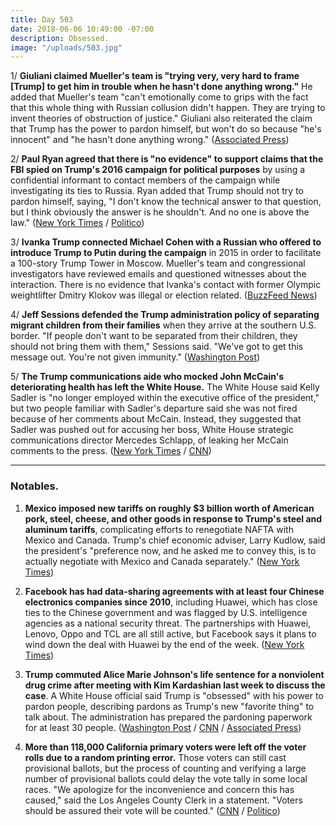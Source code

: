 ```yaml
---
title: Day 503
date: 2018-06-06 10:49:00 -07:00
description: Obsessed.
image: "/uploads/503.jpg"
---
```


1/ **Giuliani claimed Mueller's team is "trying very, very hard to frame \[Trump\] to get him in trouble when he hasn't done anything wrong."** He added that Mueller's team "can't emotionally come to grips with the fact that this whole thing with Russian collusion didn't happen. They are trying to invent theories of obstruction of justice." Giuliani also reiterated the claim that Trump has the power to pardon himself, but won't do so because "he's innocent" and "he hasn't done anything wrong." ([Associated Press](https://apnews.com/13219b17364444fd9509ef6499ac093f))

2/ **Paul Ryan agreed that there is "no evidence" to support claims that the FBI spied on Trump's 2016 campaign for political purposes** by using a confidential informant to contact members of the campaign while investigating its ties to Russia. Ryan added that Trump should not try to pardon himself, saying, "I don't know the technical answer to that question, but I think obviously the answer is he shouldn't. And no one is above the law." ([New York Times](https://www.nytimes.com/2018/06/06/us/politics/ryan-trump-spygate-spy.html) / [Politico](https://www.politico.com/story/2018/06/06/ryan-backs-gowdy-on-fbis-use-of-informant-to-contact-trump-associates-628693))

3/ **Ivanka Trump connected Michael Cohen with a Russian who offered to introduce Trump to Putin during the campaign** in 2015 in order to facilitate a 100-story Trump Tower in Moscow. Mueller's team and congressional investigators have reviewed emails and questioned witnesses about the interaction. There is no evidence that Ivanka's contact with former Olympic weightlifter Dmitry Klokov was illegal or election related. ([BuzzFeed News](https://www.buzzfeed.com/anthonycormier/ivanka-trump-putin-moscow-meeting-michael-cohen-tower))

4/ **Jeff Sessions defended the Trump administration policy of separating migrant children from their families** when they arrive at the southern U.S. border. "If people don't want to be separated from their children, they should not bring them with them," Sessions said. "We've got to get this message out. You're not given immunity." ([Washington Post](https://www.washingtonpost.com/news/post-politics/wp/2018/06/05/sessions-defends-separating-immigrant-parents-and-children-weve-got-to-get-this-message-out/?utm_term=.f3239c3e0a65))

5/ **The Trump communications aide who mocked John McCain's deteriorating health has left the White House.** The White House said Kelly Sadler is "no longer employed within the executive office of the president," but two people familiar with Sadler's departure said she was not fired because of her comments about McCain. Instead, they suggested that Sadler was pushed out for accusing her boss, White House strategic communications director Mercedes Schlapp, of leaking her McCain comments to the press. ([New York Times](https://www.nytimes.com/2018/06/05/us/politics/kelly-sadler-mccain-white-house.html) / [CNN](https://www.cnn.com/2018/06/05/politics/kelly-sadler-white-house/index.html))

---

### Notables.

1. **Mexico imposed new tariffs on roughly $3 billion worth of American pork, steel, cheese, and other goods in response to Trump's steel and aluminum tariffs**, complicating efforts to renegotiate NAFTA with Mexico and Canada. Trump's chief economic adviser, Larry Kudlow, said the president's "preference now, and he asked me to convey this, is to actually negotiate with Mexico and Canada separately." ([New York Times](https://www.nytimes.com/2018/06/05/us/politics/trump-trade-canada-mexico-nafta.html))

2. **Facebook has had data-sharing agreements with at least four Chinese electronics companies since 2010**, including Huawei, which has close ties to the Chinese government and was flagged by U.S. intelligence agencies as a national security threat. The partnerships with Huawei, Lenovo, Oppo and TCL are all still active, but Facebook says it plans to wind down the deal with Huawei by the end of the week. ([New York Times](https://www.nytimes.com/2018/06/05/technology/facebook-device-partnerships-china.html))

3. **Trump commuted Alice Marie Johnson's life sentence for a nonviolent drug crime after meeting with Kim Kardashian last week to discuss the case**. A White House official said Trump is "obsessed" with his power to pardon people, describing pardons as Trump's new "favorite thing" to talk about. The administration has prepared the pardoning paperwork for at least 30 people. ([Washington Post](https://www.washingtonpost.com/politics/trump-fixates-on-pardons-could-soon-give-reprieve-to-63-year-old-woman-after-meeting-with-kim-kardashian/2018/06/05/37ac6cb6-683d-11e8-bbc5-dc9f3634fa0a_story.html?utm_term=.4a4155ca78d0) / [CNN](https://www.cnn.com/2018/06/06/politics/donald-trump-pardons/index.html) / [Associated Press](https://apnews.com/fd7cc2166d0840a785ff38cef28a2df0))

4. **More than 118,000 California primary voters were left off the voter rolls due to a random printing error.** Those voters can still cast provisional ballots, but the process of counting and verifying a large number of provisional ballots could delay the vote tally in some local races. "We apologize for the inconvenience and concern this has caused," said the Los Angeles County Clerk in a statement. "Voters should be assured their vote will be counted." ([CNN](https://www.cnn.com/2018/06/05/politics/california-primary-los-angeles-voting-error/index.html) / [Politico](https://www.politico.com/story/2018/06/05/los-angeles-voters-error-627994))
